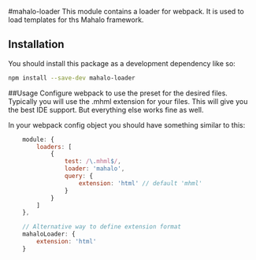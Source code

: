 #mahalo-loader
This module contains a loader for webpack. It is used to load templates for
ths Mahalo framework.

## Installation
You should install this package as a development dependency like so:

```sh
npm install --save-dev mahalo-loader
```

##Usage
Configure webpack to use the preset for the desired files. Typically you will
use the .mhml extension for your files. This will give you the best IDE support.
But everything else works fine as well.

In your webpack config object you should have something similar to this:

```javascript
    module: {
        loaders: [
            {
                test: /\.mhml$/,
                loader: 'mahalo',
                query: {
                    extension: 'html' // default 'mhml'
                }
            }
        ]
    },

    // Alternative way to define extension format
    mahaloLoader: {
        extension: 'html'
    }
```